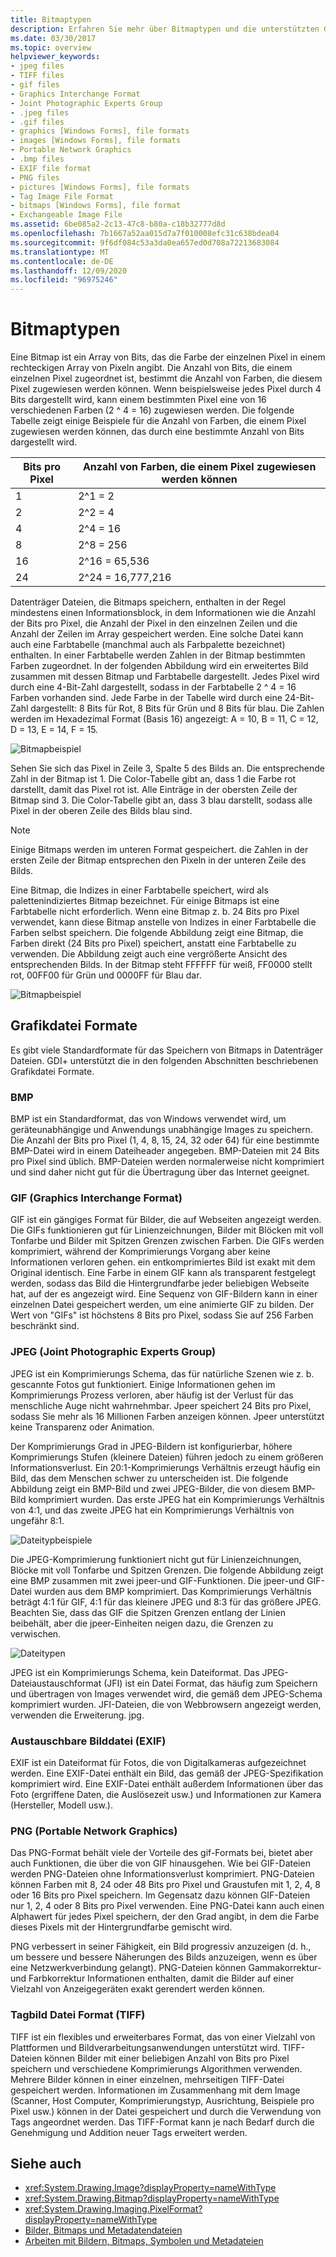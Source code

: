 ```yaml
---
title: Bitmaptypen
description: Erfahren Sie mehr über Bitmaptypen und die unterstützten GDI+-Grafikdatei Formate, einschließlich BMP, JPG, GIF, PNG und TIFF.
ms.date: 03/30/2017
ms.topic: overview
helpviewer_keywords:
- jpeg files
- TIFF files
- gif files
- Graphics Interchange Format
- Joint Photographic Experts Group
- .jpeg files
- .gif files
- graphics [Windows Forms], file formats
- images [Windows Forms], file formats
- Portable Network Graphics
- .bmp files
- EXIF file format
- PNG files
- pictures [Windows Forms], file formats
- Tag Image File Format
- bitmaps [Windows Forms], file format
- Exchangeable Image File
ms.assetid: 6be085a2-2c13-47c8-b80a-c18b32777d8d
ms.openlocfilehash: 7b1667a52aa015d7a7f010008efc31c638bdea04
ms.sourcegitcommit: 9f6df084c53a3da0ea657ed0d708a72213683084
ms.translationtype: MT
ms.contentlocale: de-DE
ms.lasthandoff: 12/09/2020
ms.locfileid: "96975246"
---
```

# <a name="types-of-bitmaps"></a>Bitmaptypen
Eine Bitmap ist ein Array von Bits, das die Farbe der einzelnen Pixel in einem rechteckigen Array von Pixeln angibt. Die Anzahl von Bits, die einem einzelnen Pixel zugeordnet ist, bestimmt die Anzahl von Farben, die diesem Pixel zugewiesen werden können. Wenn beispielsweise jedes Pixel durch 4 Bits dargestellt wird, kann einem bestimmten Pixel eine von 16 verschiedenen Farben (2 ^ 4 = 16) zugewiesen werden. Die folgende Tabelle zeigt einige Beispiele für die Anzahl von Farben, die einem Pixel zugewiesen werden können, das durch eine bestimmte Anzahl von Bits dargestellt wird.  
  
|Bits pro Pixel|Anzahl von Farben, die einem Pixel zugewiesen werden können|  
|--------------------|------------------------------------------------------|  
|1|2^1 = 2|  
|2|2^2 = 4|  
|4|2^4 = 16|  
|8|2^8 = 256|  
|16|2^16 = 65,536|  
|24|2^24 = 16,777,216|  
  
 Datenträger Dateien, die Bitmaps speichern, enthalten in der Regel mindestens einen Informationsblock, in dem Informationen wie die Anzahl der Bits pro Pixel, die Anzahl der Pixel in den einzelnen Zeilen und die Anzahl der Zeilen im Array gespeichert werden. Eine solche Datei kann auch eine Farbtabelle (manchmal auch als Farbpalette bezeichnet) enthalten. In einer Farbtabelle werden Zahlen in der Bitmap bestimmten Farben zugeordnet. In der folgenden Abbildung wird ein erweitertes Bild zusammen mit dessen Bitmap und Farbtabelle dargestellt. Jedes Pixel wird durch eine 4-Bit-Zahl dargestellt, sodass in der Farbtabelle 2 ^ 4 = 16 Farben vorhanden sind. Jede Farbe in der Tabelle wird durch eine 24-Bit-Zahl dargestellt: 8 Bits für Rot, 8 Bits für Grün und 8 Bits für blau. Die Zahlen werden im Hexadezimal Format (Basis 16) angezeigt: A = 10, B = 11, C = 12, D = 13, E = 14, F = 15.  
  
 ![Bitmapbeispiel](./media/aboutgdip03-art01.gif "AboutGdip03_Art01")  
  
 Sehen Sie sich das Pixel in Zeile 3, Spalte 5 des Bilds an. Die entsprechende Zahl in der Bitmap ist 1. Die Color-Tabelle gibt an, dass 1 die Farbe rot darstellt, damit das Pixel rot ist. Alle Einträge in der obersten Zeile der Bitmap sind 3. Die Color-Tabelle gibt an, dass 3 blau darstellt, sodass alle Pixel in der oberen Zeile des Bilds blau sind.  
  
> [!NOTE]
> Einige Bitmaps werden im unteren Format gespeichert. die Zahlen in der ersten Zeile der Bitmap entsprechen den Pixeln in der unteren Zeile des Bilds.  
  
 Eine Bitmap, die Indizes in einer Farbtabelle speichert, wird als palettenindiziertes Bitmap bezeichnet. Für einige Bitmaps ist eine Farbtabelle nicht erforderlich. Wenn eine Bitmap z. b. 24 Bits pro Pixel verwendet, kann diese Bitmap anstelle von Indizes in einer Farbtabelle die Farben selbst speichern. Die folgende Abbildung zeigt eine Bitmap, die Farben direkt (24 Bits pro Pixel) speichert, anstatt eine Farbtabelle zu verwenden. Die Abbildung zeigt auch eine vergrößerte Ansicht des entsprechenden Bilds. In der Bitmap steht FFFFFF für weiß, FF0000 stellt rot, 00FF00 für Grün und 0000FF für Blau dar.  
  
 ![Bitmapbeispiel](./media/aboutgdip03-art02.gif "AboutGdip03_Art02")  
  
## <a name="graphics-file-formats"></a>Grafikdatei Formate  
 Es gibt viele Standardformate für das Speichern von Bitmaps in Datenträger Dateien. GDI+ unterstützt die in den folgenden Abschnitten beschriebenen Grafikdatei Formate.  
  
### <a name="bmp"></a>BMP  
 BMP ist ein Standardformat, das von Windows verwendet wird, um geräteunabhängige und Anwendungs unabhängige Images zu speichern. Die Anzahl der Bits pro Pixel (1, 4, 8, 15, 24, 32 oder 64) für eine bestimmte BMP-Datei wird in einem Dateiheader angegeben. BMP-Dateien mit 24 Bits pro Pixel sind üblich. BMP-Dateien werden normalerweise nicht komprimiert und sind daher nicht gut für die Übertragung über das Internet geeignet.  
  
### <a name="graphics-interchange-format-gif"></a>GIF (Graphics Interchange Format)  
 GIF ist ein gängiges Format für Bilder, die auf Webseiten angezeigt werden. Die GIFs funktionieren gut für Linienzeichnungen, Bilder mit Blöcken mit voll Tonfarbe und Bilder mit Spitzen Grenzen zwischen Farben. Die GIFs werden komprimiert, während der Komprimierungs Vorgang aber keine Informationen verloren gehen. ein entkomprimiertes Bild ist exakt mit dem Original identisch. Eine Farbe in einem GIF kann als transparent festgelegt werden, sodass das Bild die Hintergrundfarbe jeder beliebigen Webseite hat, auf der es angezeigt wird. Eine Sequenz von GIF-Bildern kann in einer einzelnen Datei gespeichert werden, um eine animierte GIF zu bilden. Der Wert von "GIFs" ist höchstens 8 Bits pro Pixel, sodass Sie auf 256 Farben beschränkt sind.  
  
### <a name="joint-photographic-experts-group-jpeg"></a>JPEG (Joint Photographic Experts Group)  
 JPEG ist ein Komprimierungs Schema, das für natürliche Szenen wie z. b. gescannte Fotos gut funktioniert. Einige Informationen gehen im Komprimierungs Prozess verloren, aber häufig ist der Verlust für das menschliche Auge nicht wahrnehmbar. Jpeer speichert 24 Bits pro Pixel, sodass Sie mehr als 16 Millionen Farben anzeigen können. Jpeer unterstützt keine Transparenz oder Animation.  
  
 Der Komprimierungs Grad in JPEG-Bildern ist konfigurierbar, höhere Komprimierungs Stufen (kleinere Dateien) führen jedoch zu einem größeren Informationsverlust. Ein 20:1-Komprimierungs Verhältnis erzeugt häufig ein Bild, das dem Menschen schwer zu unterscheiden ist. Die folgende Abbildung zeigt ein BMP-Bild und zwei JPEG-Bilder, die von diesem BMP-Bild komprimiert wurden. Das erste JPEG hat ein Komprimierungs Verhältnis von 4:1, und das zweite JPEG hat ein Komprimierungs Verhältnis von ungefähr 8:1.  
  
 ![Dateitypbeispiele](./media/aboutgdip03-art03.gif "AboutGdip03_Art03")  
  
 Die JPEG-Komprimierung funktioniert nicht gut für Linienzeichnungen, Blöcke mit voll Tonfarbe und Spitzen Grenzen. Die folgende Abbildung zeigt eine BMP zusammen mit zwei jpeer-und GIF-Funktionen. Die jpeer-und GIF-Datei wurden aus dem BMP komprimiert. Das Komprimierungs Verhältnis beträgt 4:1 für GIF, 4:1 für das kleinere JPEG und 8:3 für das größere JPEG. Beachten Sie, dass das GIF die Spitzen Grenzen entlang der Linien beibehält, aber die jpeer-Einheiten neigen dazu, die Grenzen zu verwischen.  
  
 ![Dateitypen](./media/aboutgdip03-art03a.gif "AboutGdip03_Art03A")  
  
 JPEG ist ein Komprimierungs Schema, kein Dateiformat. Das JPEG-Dateiaustauschformat (JFI) ist ein Datei Format, das häufig zum Speichern und übertragen von Images verwendet wird, die gemäß dem JPEG-Schema komprimiert wurden. JFI-Dateien, die von Webbrowsern angezeigt werden, verwenden die Erweiterung. jpg.  
  
### <a name="exchangeable-image-file-exif"></a>Austauschbare Bilddatei (EXIF)  
 EXIF ist ein Dateiformat für Fotos, die von Digitalkameras aufgezeichnet werden. Eine EXIF-Datei enthält ein Bild, das gemäß der JPEG-Spezifikation komprimiert wird. Eine EXIF-Datei enthält außerdem Informationen über das Foto (ergriffene Daten, die Auslösezeit usw.) und Informationen zur Kamera (Hersteller, Modell usw.).  
  
### <a name="portable-network-graphics-png"></a>PNG (Portable Network Graphics)  
 Das PNG-Format behält viele der Vorteile des gif-Formats bei, bietet aber auch Funktionen, die über die von GIF hinausgehen. Wie bei GIF-Dateien werden PNG-Dateien ohne Informationsverlust komprimiert. PNG-Dateien können Farben mit 8, 24 oder 48 Bits pro Pixel und Graustufen mit 1, 2, 4, 8 oder 16 Bits pro Pixel speichern. Im Gegensatz dazu können GIF-Dateien nur 1, 2, 4 oder 8 Bits pro Pixel verwenden. Eine PNG-Datei kann auch einen Alphawert für jedes Pixel speichern, der den Grad angibt, in dem die Farbe dieses Pixels mit der Hintergrundfarbe gemischt wird.  
  
 PNG verbessert in seiner Fähigkeit, ein Bild progressiv anzuzeigen (d. h., um bessere und bessere Näherungen des Bilds anzuzeigen, wenn es über eine Netzwerkverbindung gelangt). PNG-Dateien können Gammakorrektur-und Farbkorrektur Informationen enthalten, damit die Bilder auf einer Vielzahl von Anzeigegeräten exakt gerendert werden können.  
  
### <a name="tag-image-file-format-tiff"></a>Tagbild Datei Format (TIFF)  
 TIFF ist ein flexibles und erweiterbares Format, das von einer Vielzahl von Plattformen und Bildverarbeitungsanwendungen unterstützt wird. TIFF-Dateien können Bilder mit einer beliebigen Anzahl von Bits pro Pixel speichern und verschiedene Komprimierungs Algorithmen verwenden. Mehrere Bilder können in einer einzelnen, mehrseitigen TIFF-Datei gespeichert werden. Informationen im Zusammenhang mit dem Image (Scanner, Host Computer, Komprimierungstyp, Ausrichtung, Beispiele pro Pixel usw.) können in der Datei gespeichert und durch die Verwendung von Tags angeordnet werden. Das TIFF-Format kann je nach Bedarf durch die Genehmigung und Addition neuer Tags erweitert werden.  
  
## <a name="see-also"></a>Siehe auch

- <xref:System.Drawing.Image?displayProperty=nameWithType>
- <xref:System.Drawing.Bitmap?displayProperty=nameWithType>
- <xref:System.Drawing.Imaging.PixelFormat?displayProperty=nameWithType>
- [Bilder, Bitmaps und Metadatendateien](images-bitmaps-and-metafiles.md)
- [Arbeiten mit Bildern, Bitmaps, Symbolen und Metadateien](working-with-images-bitmaps-icons-and-metafiles.md)
